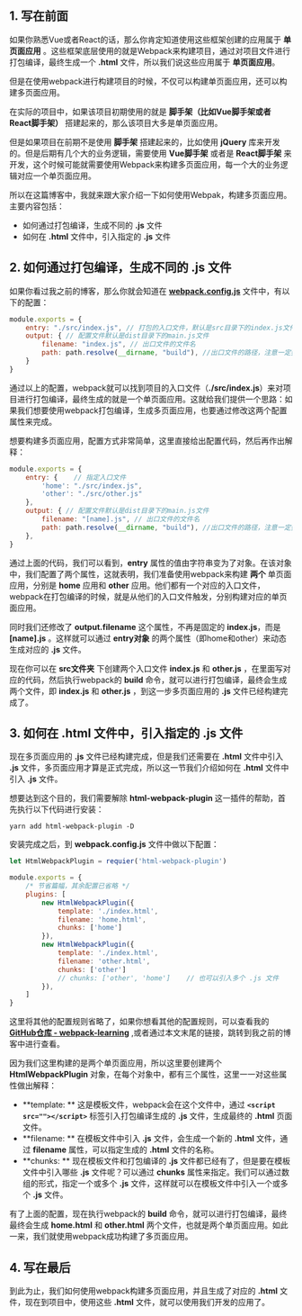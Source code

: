## 1. 写在前面

如果你熟悉Vue或者React的话，那么你肯定知道使用这些框架创建的应用属于 **单页面应用** 。这些框架底层使用的就是Webpack来构建项目，通过对项目文件进行打包编译，最终生成一个 **.html** 文件，所以我们说这些应用属于 **单页面应用**。

但是在使用webpack进行构建项目的时候，不仅可以构建单页面应用，还可以构建多页面应用。

在实际的项目中，如果该项目初期使用的就是 **脚手架（比如Vue脚手架或者React脚手架）** 搭建起来的，那么该项目大多是单页面应用。

但是如果项目在前期不是使用 **脚手架** 搭建起来的，比如使用 **jQuery** 库来开发的。但是后期有几个大的业务逻辑，需要使用 **Vue脚手架** 或者是 **React脚手架** 来开发，这个时候可能就需要使用Webpack来构建多页面应用，每一个大的业务逻辑对应一个单页面应用。

所以在这篇博客中，我就来跟大家介绍一下如何使用Webpak，构建多页面应用。主要内容包括：

- 如何通过打包编译，生成不同的 **.js** 文件
- 如何在 **.html** 文件中，引入指定的 **.js** 文件

## 2. 如何通过打包编译，生成不同的 **.js** 文件

如果你看过我之前的博客，那么你就会知道在 **[webpack.config.js](https://github.com/Fengzhen8023/webpack-learning/blob/master/history/webpack.config.6.js)** 文件中，有以下的配置：

```js
module.exports = {
    entry: "./src/index.js", // 打包的入口文件，默认是src目录下的index.js文件
    output: { // 配置文件默认是dist目录下的main.js文件
        filename: "index.js", // 出口文件的文件名
        path: path.resolve(__dirname, "build"), //出口文件的路径，注意一定要是绝对路径
    }
}
```

通过以上的配置，webpack就可以找到项目的入口文件（**./src/index.js**）来对项目进行打包编译，最终生成的就是一个单页面应用。这就给我们提供一个思路：如果我们想要使用webpack打包编译，生成多页面应用，也要通过修改这两个配置属性来完成。

想要构建多页面应用，配置方式非常简单，这里直接给出配置代码，然后再作出解释：

```js
module.exports = {
    entry: {    // 指定入口文件
        'home': "./src/index.js",   
        'other': "./src/other.js"
    }, 
    output: { // 配置文件默认是dist目录下的main.js文件
        filename: "[name].js", // 出口文件的文件名
        path: path.resolve(__dirname, "build"), //出口文件的路径，注意一定要是绝对路径
    },
}
```

通过上面的代码，我们可以看到，**entry** 属性的值由字符串变为了对象。在该对象中，我们配置了两个属性，这就表明，我们准备使用webpack来构建 **两个** 单页面应用，分别是 **home** 应用和 **other** 应用。他们都有一个对应的入口文件，webpack在打包编译的时候，就是从他们的入口文件触发，分别构建对应的单页面应用。

同时我们还修改了 **output.filename** 这个属性，不再是固定的 **index.js**，而是 **[name].js** 。这样就可以通过 **entry对象** 的两个属性（即home和other）来动态生成对应的 **.js** 文件。

现在你可以在 **src文件夹** 下创建两个入口文件 **index.js** 和 **other.js** ，在里面写对应的代码，然后执行webpack的 **build** 命令，就可以进行打包编译，最终会生成两个文件，即  **index.js** 和 **other.js** ，到这一步多页面应用的 **.js** 文件已经构建完成了。

## 3. 如何在 **.html** 文件中，引入指定的 **.js** 文件

现在多页面应用的 **.js** 文件已经构建完成，但是我们还需要在 **.html** 文件中引入 **.js** 文件，多页面应用才算是正式完成，所以这一节我们介绍如何在 **.html** 文件中引入 **.js** 文件。

想要达到这个目的，我们需要解除 **html-webpack-plugin** 这一插件的帮助，首先执行以下代码进行安装：

```shell
yarn add html-webpack-plugin -D
```

安装完成之后，到 **webpack.config.js** 文件中做以下配置：

```js
let HtmlWebpackPlugin = requier('html-webpack-plugin')

module.exports = {
    /* 节省篇幅，其余配置已省略 */
    plugins: [
        new HtmlWebpackPlugin({
            template: './index.html',
            filename: 'home.html',
            chunks: ['home']
        }),
        new HtmlWebpackPlugin({
            template: './index.html',
            filename: 'other.html',
            chunks: ['other']
            // chunks: ['other', 'home']	// 也可以引入多个 .js 文件
        }),
    ]
}
```

这里将其他的配置规则省略了，如果你想看其他的配置规则，可以查看我的 **[GitHub仓库 - webpack-learning](https://github.com/Fengzhen8023/webpack-learning )** ,或者通过本文末尾的链接，跳转到我之前的博客中进行查看。

因为我们这里构建的是两个单页面应用，所以这里要创建两个 **HtmlWebpackPlugin** 对象，在每个对象中，都有三个属性，这里一一对这些属性做出解释：

- **template: ** 这是模板文件，webpack会在这个文件中，通过 **`<script src=""></script>`** 标签引入打包编译生成的 **.js** 文件，生成最终的 **.html** 页面文件。
- **filename: ** 在模板文件中引入 **.js** 文件，会生成一个新的 **.html** 文件，通过 **filename** 属性，可以指定生成的 **.html** 文件的名称。
- **chunks: ** 现在模板文件和打包编译的 **.js** 文件都已经有了，但是要在模板文件中引入哪些 **.js** 文件呢？可以通过 **chunks** 属性来指定。我们可以通过数组的形式，指定一个或多个 **.js** 文件，这样就可以在模板文件中引入一个或多个 **.js** 文件。

有了上面的配置，现在执行webpack的 **build** 命令，就可以进行打包编译，最终最终会生成 **home.html** 和 **other.html** 两个文件，也就是两个单页面应用。如此一来，我们就使用webpack成功构建了多页面应用。

## 4. 写在最后

到此为止，我们如何使用webpack构建多页面应用，并且生成了对应的 **.html** 文件，现在到项目中，使用这些 **.html** 文件，就可以使用我们开发的应用了。